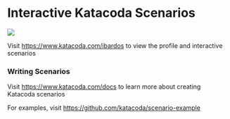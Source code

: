 # Interactive Katacoda Scenarios

[![](http://shields.katacoda.com/katacoda/ibardos/count.svg)](https://www.katacoda.com/ibardos "Get your profile on Katacoda.com")

Visit https://www.katacoda.com/ibardos to view the profile and interactive scenarios

### Writing Scenarios
Visit https://www.katacoda.com/docs to learn more about creating Katacoda scenarios

For examples, visit https://github.com/katacoda/scenario-example
